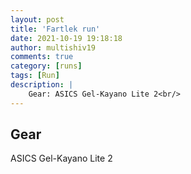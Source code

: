 ```yaml
---
layout: post
title: 'Fartlek run'
date: 2021-10-19 19:18:18
author: multishiv19
comments: true
category: [runs]
tags: [Run]
description: |
    Gear: ASICS Gel-Kayano Lite 2<br/>
---
```


## Gear
ASICS Gel-Kayano Lite 2



<div width='100%' class='strava-embed-placeholder' data-embed-type='activity' data-embed-id='6134544435'></div>
<script src='https://strava-embeds.com/embed.js'></script>
